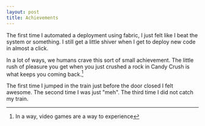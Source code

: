 ```yaml
---
layout: post
title: Achievements
---
```

The first time I automated a deployment using fabric, I just felt like I beat the system or something. I still get a little shiver when I get to deploy new code in almost a click.

In a lot of ways, we humans crave this sort of small achievement. The little rush of pleasure you get when you just crushed a rock in Candy Crush is what keeps you coming back.[^games]

The first time I jumped in the train just before the door closed I felt awesome. The second time I was just "meh". The third time I did not catch my train.


[^games]: In a way, video games are a way to experience  
